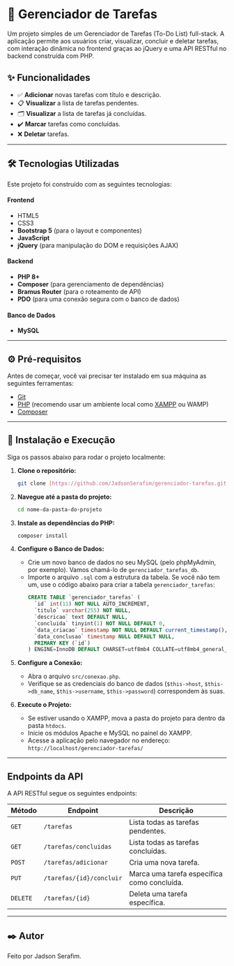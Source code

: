 # 📝 Gerenciador de Tarefas

Um projeto simples de um Gerenciador de Tarefas (To-Do List) full-stack. A aplicação permite aos usuários criar, visualizar, concluir e deletar tarefas, com interação dinâmica no frontend graças ao jQuery e uma API RESTful no backend construída com PHP.


## ✨ Funcionalidades

- ✅ **Adicionar** novas tarefas com título e descrição.
- 📋 **Visualizar** a lista de tarefas pendentes.
- 🗂️ **Visualizar** a lista de tarefas já concluídas.
- ✔️ **Marcar** tarefas como concluídas.
- ❌ **Deletar** tarefas.

---

## 🛠️ Tecnologias Utilizadas

Este projeto foi construído com as seguintes tecnologias:

#### **Frontend**
- HTML5
- CSS3
- **Bootstrap 5** (para o layout e componentes)
- **JavaScript**
- **jQuery** (para manipulação do DOM e requisições AJAX)

#### **Backend**
- **PHP 8+**
- **Composer** (para gerenciamento de dependências)
- **Bramus Router** (para o roteamento de API)
- **PDO** (para uma conexão segura com o banco de dados)

#### **Banco de Dados**
- **MySQL**

---

## ⚙️ Pré-requisitos

Antes de começar, você vai precisar ter instalado em sua máquina as seguintes ferramentas:
* [Git](https://git-scm.com)
* [PHP](https://www.php.net/) (recomendo usar um ambiente local como [XAMPP](https://www.apachefriends.org/pt_br/index.html) ou WAMP)
* [Composer](https://getcomposer.org/)

---

## 🚀 Instalação e Execução

Siga os passos abaixo para rodar o projeto localmente:

1.  **Clone o repositório:**
    ```bash
    git clone [https://github.com/JadsonSerafim/gerenciador-tarefas.git](https://github.com/JadsonSerafim/gerenciador-tarefas)
    ```

2.  **Navegue até a pasta do projeto:**
    ```bash
    cd nome-da-pasta-do-projeto
    ```

3.  **Instale as dependências do PHP:**
    ```bash
    composer install
    ```

4.  **Configure o Banco de Dados:**
    - Crie um novo banco de dados no seu MySQL (pelo phpMyAdmin, por exemplo). Vamos chamá-lo de `gerenciador_tarefas_db`.
    - Importe o arquivo `.sql` com a estrutura da tabela. Se você não tem um, use o código abaixo para criar a tabela `gerenciador_tarefas`:
      ```sql
      CREATE TABLE `gerenciador_tarefas` (
        `id` int(11) NOT NULL AUTO_INCREMENT,
        `titulo` varchar(255) NOT NULL,
        `descricao` text DEFAULT NULL,
        `concluida` tinyint(1) NOT NULL DEFAULT 0,
        `data_criacao` timestamp NOT NULL DEFAULT current_timestamp(),
        `data_conclusao` timestamp NULL DEFAULT NULL,
        PRIMARY KEY (`id`)
      ) ENGINE=InnoDB DEFAULT CHARSET=utf8mb4 COLLATE=utf8mb4_general_ci;
      ```

5.  **Configure a Conexão:**
    - Abra o arquivo `src/conexao.php`.
    - Verifique se as credenciais do banco de dados (`$this->host`, `$this->db_name`, `$this->username`, `$this->password`) correspondem às suas.

6.  **Execute o Projeto:**
    - Se estiver usando o XAMPP, mova a pasta do projeto para dentro da pasta `htdocs`.
    - Inicie os módulos Apache e MySQL no painel do XAMPP.
    - Acesse a aplicação pelo navegador no endereço: `http://localhost/gerenciador-tarefas/`

---

## Endpoints da API

A API RESTful segue os seguintes endpoints:

| Método | Endpoint                    | Descrição                                 |
|--------|-----------------------------|-------------------------------------------|
| `GET`    | `/tarefas`                  | Lista todas as tarefas pendentes.         |
| `GET`    | `/tarefas/concluidas`       | Lista todas as tarefas concluídas.        |
| `POST`   | `/tarefas/adicionar`        | Cria uma nova tarefa.                     |
| `PUT`    | `/tarefas/{id}/concluir`    | Marca uma tarefa específica como concluída. |
| `DELETE` | `/tarefas/{id}`             | Deleta uma tarefa específica.             |

---

## ✒️ Autor

Feito por Jadson Serafim.
